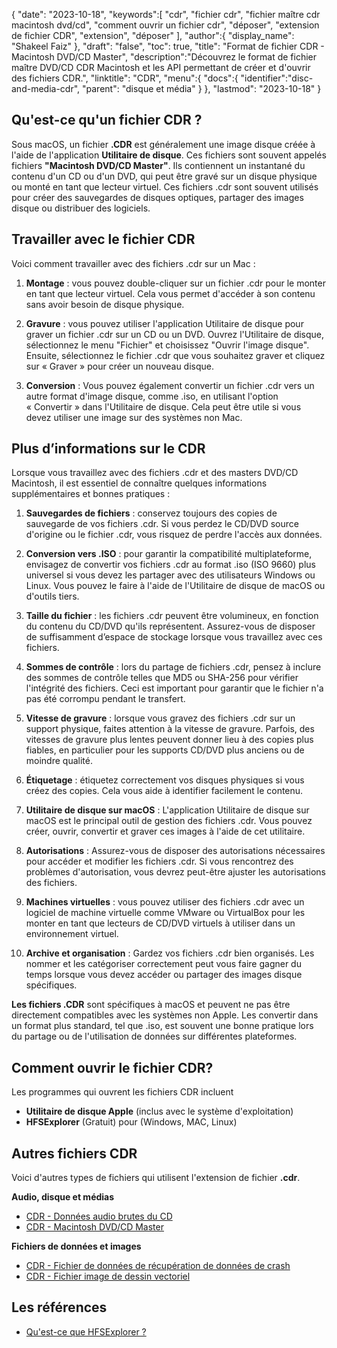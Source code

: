 {
"date": "2023-10-18",
   "keywords":[
"cdr",
"fichier cdr",
"fichier maître cdr macintosh dvd/cd",
"comment ouvrir un fichier cdr",
"déposer",
"extension de fichier CDR",
"extension",
"déposer"
],
   "author":{
"display_name": "Shakeel Faiz"
},
"draft": "false",
"toc": true,
"title": "Format de fichier CDR - Macintosh DVD/CD Master",
   "description":"Découvrez le format de fichier maître DVD/CD CDR Macintosh et les API permettant de créer et d'ouvrir des fichiers CDR.",
"linktitle": "CDR",
   "menu":{
      "docs":{
         "identifier":"disc-and-media-cdr",
"parent": "disque et média"
}
},
"lastmod": "2023-10-18"
}

## Qu'est-ce qu'un fichier CDR ?

Sous macOS, un fichier **.CDR** est généralement une image disque créée à l'aide de l'application **Utilitaire de disque**. Ces fichiers sont souvent appelés fichiers **"Macintosh DVD/CD Master"**. Ils contiennent un instantané du contenu d'un CD ou d'un DVD, qui peut être gravé sur un disque physique ou monté en tant que lecteur virtuel. Ces fichiers .cdr sont souvent utilisés pour créer des sauvegardes de disques optiques, partager des images disque ou distribuer des logiciels.

## Travailler avec le fichier CDR

Voici comment travailler avec des fichiers .cdr sur un Mac :

1. **Montage** : vous pouvez double-cliquer sur un fichier .cdr pour le monter en tant que lecteur virtuel. Cela vous permet d'accéder à son contenu sans avoir besoin de disque physique.
    












2. **Gravure** : vous pouvez utiliser l'application Utilitaire de disque pour graver un fichier .cdr sur un CD ou un DVD. Ouvrez l'Utilitaire de disque, sélectionnez le menu "Fichier" et choisissez "Ouvrir l'image disque". Ensuite, sélectionnez le fichier .cdr que vous souhaitez graver et cliquez sur « Graver » pour créer un nouveau disque.
    












3. **Conversion** : Vous pouvez également convertir un fichier .cdr vers un autre format d'image disque, comme .iso, en utilisant l'option « Convertir » dans l'Utilitaire de disque. Cela peut être utile si vous devez utiliser une image sur des systèmes non Mac.

## Plus d’informations sur le CDR

Lorsque vous travaillez avec des fichiers .cdr et des masters DVD/CD Macintosh, il est essentiel de connaître quelques informations supplémentaires et bonnes pratiques :

1. **Sauvegardes de fichiers** : conservez toujours des copies de sauvegarde de vos fichiers .cdr. Si vous perdez le CD/DVD source d'origine ou le fichier .cdr, vous risquez de perdre l'accès aux données.
    












2. **Conversion vers .ISO** : pour garantir la compatibilité multiplateforme, envisagez de convertir vos fichiers .cdr au format .iso (ISO 9660) plus universel si vous devez les partager avec des utilisateurs Windows ou Linux. Vous pouvez le faire à l'aide de l'Utilitaire de disque de macOS ou d'outils tiers.
    












3. **Taille du fichier** : les fichiers .cdr peuvent être volumineux, en fonction du contenu du CD/DVD qu'ils représentent. Assurez-vous de disposer de suffisamment d’espace de stockage lorsque vous travaillez avec ces fichiers.
    












4. **Sommes de contrôle** : lors du partage de fichiers .cdr, pensez à inclure des sommes de contrôle telles que MD5 ou SHA-256 pour vérifier l'intégrité des fichiers. Ceci est important pour garantir que le fichier n'a pas été corrompu pendant le transfert.
    












5. **Vitesse de gravure** : lorsque vous gravez des fichiers .cdr sur un support physique, faites attention à la vitesse de gravure. Parfois, des vitesses de gravure plus lentes peuvent donner lieu à des copies plus fiables, en particulier pour les supports CD/DVD plus anciens ou de moindre qualité.
    












6. **Étiquetage** : étiquetez correctement vos disques physiques si vous créez des copies. Cela vous aide à identifier facilement le contenu.
    












7. **Utilitaire de disque sur macOS** : L'application Utilitaire de disque sur macOS est le principal outil de gestion des fichiers .cdr. Vous pouvez créer, ouvrir, convertir et graver ces images à l'aide de cet utilitaire.
    












8. **Autorisations** : Assurez-vous de disposer des autorisations nécessaires pour accéder et modifier les fichiers .cdr. Si vous rencontrez des problèmes d'autorisation, vous devrez peut-être ajuster les autorisations des fichiers.
    












9. **Machines virtuelles** : vous pouvez utiliser des fichiers .cdr avec un logiciel de machine virtuelle comme VMware ou VirtualBox pour les monter en tant que lecteurs de CD/DVD virtuels à utiliser dans un environnement virtuel.
    












10. **Archive et organisation** : Gardez vos fichiers .cdr bien organisés. Les nommer et les catégoriser correctement peut vous faire gagner du temps lorsque vous devez accéder ou partager des images disque spécifiques.
    













**Les fichiers .CDR** sont spécifiques à macOS et peuvent ne pas être directement compatibles avec les systèmes non Apple. Les convertir dans un format plus standard, tel que .iso, est souvent une bonne pratique lors du partage ou de l'utilisation de données sur différentes plateformes.

## Comment ouvrir le fichier CDR?

Les programmes qui ouvrent les fichiers CDR incluent

- **Utilitaire de disque Apple** (inclus avec le système d'exploitation)
- **HFSExplorer** (Gratuit) pour (Windows, MAC, Linux)

## Autres fichiers CDR

Voici d'autres types de fichiers qui utilisent l'extension de fichier **.cdr**.

**Audio, disque et médias**
- [CDR - Données audio brutes du CD](/fr/audio/cdr/)
- [CDR - Macintosh DVD/CD Master](/fr/disc-and-media/cdr/)

**Fichiers de données et images**
- [CDR - Fichier de données de récupération de données de crash](/fr/data/cdr-crash/)
- [CDR - Fichier image de dessin vectoriel](/fr/image/cdr/)


## Les références
* [Qu'est-ce que HFSExplorer ?](https://catacombae.org/hfsexplorer/)

